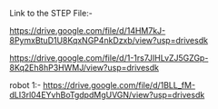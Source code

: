 Link to the STEP File:-

https://drive.google.com/file/d/14HM7kJ-8PymxBtuD1U8KqxNGP4nkDzxb/view?usp=drivesdk

https://drive.google.com/file/d/1-1rs7JIHLvZJ5GZGp-8Kq2Eh8hP3HWMJ/view?usp=drivesdk

robot 1:-
https://drive.google.com/file/d/1BLL_fM-dLI3rl04EYvhBoTgdpdMgUVGN/view?usp=drivesdk

